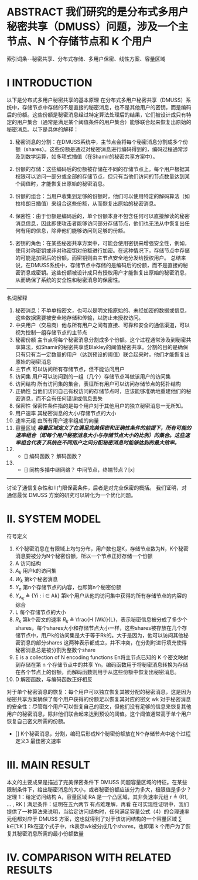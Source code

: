 # ABSTRACT 我们研究的是分布式多用户秘密共享（DMUSS）问题，涉及一个主节点、N 个存储节点和 K 个用户
索引词条--秘密共享、分布式存储、多用户保密、线性方案、容量区域
# I INTRODUCTION
以下是分布式多用户秘密共享的基本原理
在分布式多用户秘密共享（DMUSS）系统中，存储节点中存储的不是直接的秘密消息，也不是其他用户的密钥，而是编码后的份额。这些份额是秘密消息经过特定算法处理后的结果，它们被设计成只有特定的用户集合（通常是满足某个阈值条件的用户集合）能够联合起来恢复出原始的秘密消息。以下是具体的解释：

1. 秘密消息的分割：在DMUSS系统中，主节点会将每个秘密消息分割成多个份额（shares）。这些份额是通过对秘密消息进行编码得到的，编码过程通常涉及到数学运算，如多项式插值（在Shamir的秘密共享方案中）。

2. 份额的存储：这些编码后的份额被存储在不同的存储节点上。每个用户根据其权限可以访问一部分或全部的存储节点，但只有当他们访问的节点数量达到某个阈值时，才能恢复出原始的秘密消息。

3. 份额的组合：当用户收集到足够的份额时，他们可以使用特定的解码算法（如拉格朗日插值）来组合这些份额，从而恢复出原始的秘密消息。

4. 保密性：由于份额是编码后的，单个份额本身不包含任何可以直接解读的秘密消息信息，因此即使攻击者能够访问部分存储节点，他们也无法从中恢复出任何有用的信息，除非他们能够访问到足够的份额。

5. 密钥的角色：在某些秘密共享方案中，可能会使用密钥来增强安全性，例如，使用对称密钥或非对称密钥对份额进行加密。在这种情况下，存储节点中存储的可能是加密后的份额，而密钥则由主节点安全地分发给授权用户。
总结来说，在DMUSS系统中，存储节点中存储的是编码后的份额，而不是直接的秘密消息或密钥。这些份额被设计成只有授权用户才能恢复出原始的秘密消息，从而确保了系统的安全性和秘密消息的保密性。
---
名词解释
1. 秘密消息：不单单指密文，也可以是明文指原始的、未经加密的数据或信息，这些数据需要被安全地存储和传输，以防止未授权访问。
2. 中央用户（交易商）他与所有用户之间有直接、可靠和安全的通信渠道，可以视为控制一组存储节点的主节点
3. 秘密份额 主节点将每个秘密消息分割成多个份额。这个过程通常涉及到秘密共享算法，如Shamir的秘密共享或Blakley的阈值秘密共享。分割的目的是确保只有只有当一定数量的用户（达到预设的阈值）联合起来时，他们才能恢复出原始的秘密消息
4. 主节点 可以访问所有存储节点，但不能访问用户
5. 访问集 用户可以访问到的一组（几个）存储节点叫做该用户的访问集
6. 访问结构 所有访问集的集合，表征所有用户可以访问存储节点的拓扑结构
7. 正确性 当他们访问自己有权访问的存储节点时，应该能够准确地重建他们的秘密消息，而不会有任何错误或信息丢失
8. 保密性 保密性条件指的是每个用户对于其他用户的独立秘密消息一无所知。
9. 用户速率 其秘密消息的大小/存储节点的大小
10. 速率元组 由所有用户速率组成的向量
11. 容量区域 **_容量区域定义了在满足完美保密和正确性条件的前提下，所有可能的速率组合（即每个用户秘密消息大小与存储节点大小的比例）的集合。这些速率组合代表了系统在不同用户之间分配秘密消息时能够达到的最大效率。_**
12. - [] 编码函数？ 解码函数？
13. - [] 同构多播中继网络？ 中间节点，终端节点？[x]
---
讨论了通信复杂性和 l 门限保密条件，后者是对完全保密的概括。
我们证明，对通信最优 DMUSS 方案的研究可以转化为一个优化问题。

# II. SYSTEM MODEL
符号定义
1. K个秘密消息在有限域上均匀分布，用户数也是K，存储节点数为N，K个秘密消息要被分为N个秘密份额，所以一个节点正好存储一个份额
2. A 访问结构
3. $A_k$ 用户k的访问集
4. $W_k$ 第k个秘密消息
5. $Y_n$ 第n个存储节点的内容，也即第n个秘密份额
6. $Y_{A_K}$ ≜ {Yi : i ∈ Ak} 第k个用户从他的访问集中获得的所有存储节点的内容的综合
7. L 每个存储节点的大小
8. $R_k$ 第k个密文的速率 $R_k$ ≜ \frac{H (Wk)}{L}，表示秘密信息被分成了多少个shares，每个shares大小和存储节点大小一样，这些shares被存放在几个存储节点中，用户k的访问集是大于等于Rk的。大于是因为，他可以访问其他秘密消息的部分shares
   这两种表示都成立，并不冲突，在分割时进行填充使得秘密消息总是被分割为整数个share
10. E is a collection of N encoding functions En将主节点已知的 K 个密文映射到存储在第 n 个存储节点中的共享 Yn。编码函数用于将秘密消息转换为存储在各个节点上的份额，而解码函数则用于从这些份额中恢复出秘密消息。
11. D 解密函数，与编码函数正好相反

对于单个秘密消息的恢复：每个用户可以独立恢复其被分配的秘密消息，这是因为秘密共享方案确保了每个用户获得的份额足以恢复其对应的密文 wk
对于秘密消息的安全性：尽管每个用户可以恢复自己的密文，但他们没有足够的信息来恢复其他用户的秘密消息，除非他们联合起来达到预设的阈值。这个阈值通常高于单个用户恢复自己密文所需的份额。
 - [] K个秘密消息，分割，编码后形成N个秘密份额放在N个存储节点中这个过程
定义3 最佳密文速率
# III. MAIN RESULT
本文的主要成果是描述了完美保密条件下 DMUSS 问题容量区域的特征。在某些限制条件下，给出秘密消息的大小，或者秘密份额应该分为多大，极限值是多少？
定理 1：给定访问结构 A，容量区域 RA 是一个凸区域，其非负速率元组 r ≜ (R1, ... , RK ) 满足条件：证明在五六两节
有点难理解，再看
在可实现性证明中，我们提供了一种算法来说明，当给定访问结构时，任何满足容量公式（4）的合理速率元组都对应于 DMUSS 方案，这也就得到了对于该访问结构的一个容量区域
∑  k∈[1:K ] Rk在这个式子中，rk表示wk被分成几个shares，也即第 k 个用户为了恢复其秘密消息所需的最小份额数量
# IV. COMPARISON WITH RELATED RESULTS

